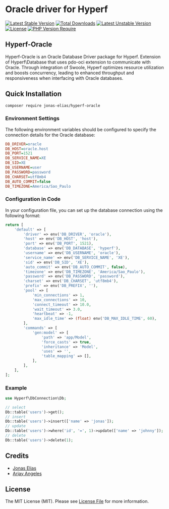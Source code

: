 # Oracle driver for Hyperf

[![Latest Stable Version](http://poser.pugx.org/jonas-elias/hyperf-oracle/v)](https://packagist.org/packages/jonas-elias/hyperf-oracle) [![Total Downloads](http://poser.pugx.org/jonas-elias/hyperf-oracle/downloads)](https://packagist.org/packages/jonas-elias/hyperf-oracle) [![Latest Unstable Version](http://poser.pugx.org/jonas-elias/hyperf-oracle/v/unstable)](https://packagist.org/packages/jonas-elias/hyperf-oracle) [![License](http://poser.pugx.org/jonas-elias/hyperf-oracle/license)](https://packagist.org/packages/jonas-elias/hyperf-oracle) [![PHP Version Require](http://poser.pugx.org/jonas-elias/hyperf-oracle/require/php)](https://packagist.org/packages/jonas-elias/hyperf-oracle)

## Hyperf-Oracle

Hyperf-Oracle is an Oracle Database Driver package for Hyperf. Extension of Hyperf\Database that uses pdo-oci extension to communicate with Oracle. Through integration of Swoole, Hyperf optimizes resource utilization and boosts concurrency, leading to enhanced throughput and responsiveness when interfacing with Oracle databases.

## Quick Installation

```bash
composer require jonas-elias/hyperf-oracle
```

### Environment Settings

The following environment variables should be configured to specify the connection details for the Oracle database:

```ini
DB_DRIVER=oracle
DB_HOST=oracle.host
DB_PORT=1521
DB_SERVICE_NAME=XE
DB_SID=XE
DB_USERNAME=user
DB_PASSWORD=password
DB_CHARSET=utf8mb4
DB_AUTO_COMMIT=false
DB_TIMEZONE=America/Sao_Paulo
```

### Configuration in Code

In your configuration file, you can set up the database connection using the following format:

```php
return [
    'default' => [
        'driver' => env('DB_DRIVER', 'oracle'),
        'host' => env('DB_HOST', 'host'),
        'port' => env('DB_PORT', 1521),
        'database' => env('DB_DATABASE', 'hyperf'),
        'username' => env('DB_USERNAME', 'oracle'),
        'service_name' => env('DB_SERVICE_NAME', 'XE'),
        'sid' => env('DB_SID', 'XE'),
        'auto_commit' => env('DB_AUTO_COMMIT', false),
        'timezone' => env('DB_TIMEZONE', 'America/Sao_Paulo'),
        'password' => env('DB_PASSWORD', 'password'),
        'charset' => env('DB_CHARSET', 'utf8mb4'),
        'prefix' => env('DB_PREFIX', ''),
        'pool' => [
            'min_connections' => 1,
            'max_connections' => 10,
            'connect_timeout' => 10.0,
            'wait_timeout' => 3.0,
            'heartbeat' => -1,
            'max_idle_time' => (float) env('DB_MAX_IDLE_TIME', 60),
        ],
        'commands' => [
            'gen:model' => [
                'path' => 'app/Model',
                'force_casts' => true,
                'inheritance' => 'Model',
                'uses' => '',
                'table_mapping' => [],
            ],
        ],
    ],
];
```

### Example

```php
use Hyperf\DbConnection\Db;

// select
Db::table('users')->get();
// insert
Db::table('users')->insert(['name' => 'jonas']);
// update
Db::table('users')->where('id', '=', 1)->update(['name' => 'johnny']);
// delete
Db::table('users')->delete(1);
```

## Credits

- [Jonas Elias](https://github.com/jonas-elias)
- [Arjay Angeles](https://github.com/yajra/laravel-oci8)

## License

The MIT License (MIT). Please see [License File](LICENSE.md) for more information.

